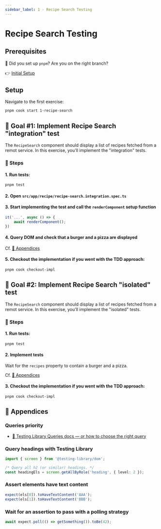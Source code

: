 ```yaml
---
sidebar_label: 1 - Recipe Search Testing
---
```


# Recipe Search Testing

## Prerequisites

🚨 Did you set up `pnpm`? Are you on the right branch?

👉 [Initial Setup](./0-setup.md)

## Setup

Navigate to the first exercise:

```sh
pnpm cook start 1-recipe-search
```

## 🎯 Goal #1: Implement Recipe Search "integration" test

The `RecipeSearch` component should display a list of recipes fetched from a remot service. In this exercise, you'll implement the "integration" tests.

### 📝 Steps

#### 1. Run tests:

```sh
pnpm test
```

#### 2. Open `src/app/recipe/recipe-search.integration.spec.ts`

#### 3. Start implementing the test and call the `renderComponent` setup function

```ts
it('...', async () => {
    await renderComponent();
})
```

#### 4. Query DOM and check that a burger and a pizza are displayed

Cf. [📖 Appendices](#-appendices)

#### 5. Checkout the implementation if you went with the TDD approach:

```sh
pnpm cook checkout-impl
```

## 🎯 Goal #2: Implement Recipe Search "isolated" test

The `RecipeSearch` component should display a list of recipes fetched from a remot service. In this exercise, you'll implement the "isolated" tests.

### 📝 Steps

#### 1. Run tests:

```sh
pnpm test
```

#### 2. Implement tests

Wait for the `recipes` property to contain a burger and a pizza.

Cf. [📖 Appendices](#-appendices)


#### 3. Checkout the implementation if you went with the TDD approach:

```sh
pnpm cook checkout-impl
```

## 📖 Appendices

### Queries priority

- [🔗 Testing Library Queries docs — or how to choose the right query](https://testing-library.com/docs/queries/about/)

### Query headings with Testing Library

```ts
import { screen } from '@testing-library/dom';

/* Query all h2 (or similar) headings. */
const headingEls = screen.getAllByRole('heading', { level: 2 });
```

### Assert elements have text content

```ts
expect(els[0]).toHaveTextContent('AAA');
expect(els[1]).toHaveTextContent('BBB');
```

### Wait for an assertion to pass with a polling strategy

```ts
await expect.poll(() => getSomething()).toBe(42);
```
